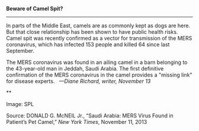 **Beware of Camel Spit?**

****

In parts of the Middle East, camels are as commonly kept as dogs are here. But that close relationship has been shown to have public health risks. Camel spit was recently confirmed as a vector for transmission of the MERS coronavirus, which has infected 153 people and killed 64 since last September.

The MERS coronavirus was found in an ailing camel in a barn belonging to the 43-year-old man in Jeddah, Saudi Arabia. The first definitive confirmation of the MERS coronavirus in the camel provides a "missing link" for disease experts.   *—Diane Richard, writer, November 13*

**

Image: SPL

Source: DONALD G. McNEIL Jr., “Saudi Arabia: MERS Virus Found in Patient’s Pet Camel,” *New York Times*, November 11, 2013 
